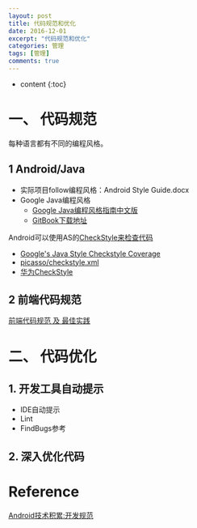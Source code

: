 ```yaml
---
layout: post
title: 代码规范和优化
date: 2016-12-01
excerpt: "代码规范和优化"
categories: 管理
tags: [管理]
comments: true
---
```


* content
{:toc}


# 一、 代码规范

每种语言都有不同的编程风格。

## 1 Android/Java

- 实际项目follow编程风格：Android Style Guide.docx
- Google Java编程风格
    - [Google Java编程风格指南中文版 ](http://www.cnblogs.com/lanxuezaipiao/p/3534447.html)
    - [GitBook下载地址](https://www.gitbook.com/book/jervyshi/google-java-styleguide-zh/details)

Android可以使用AS的[CheckStyle来检查代码](http://gudong.name/2016/04/07/checkstyle.html)

- [Google's Java Style Checkstyle Coverage](http://checkstyle.sourceforge.net/google_style.html#Googles_Java_Style_Checkstyle_Coverage)
- [picasso/checkstyle.xml](https://github.com/square/picasso/blob/master/checkstyle.xml)
- [华为CheckStyle](https://gist.github.com/ownwell/c32878440216f1866842)

## 2 前端代码规范

[前端代码规范 及 最佳实践](https://coderlmn.github.io/code-standards/) 


# 二、 代码优化

## 1. 开发工具自动提示

- IDE自动提示
- Lint
- FindBugs参考

## 2. 深入优化代码


# Reference

[Android技术积累:开发规范](http://keeganlee.me/post/android/20150709) 
